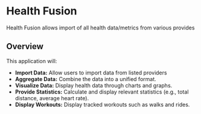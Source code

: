 # Health Fusion
Health Fusion allows import of all health data/metrics from various provides

## Overview

This application will:

* **Import Data:** Allow users to import data from listed providers
* **Aggregate Data:** Combine the data into a unified format.
* **Visualize Data:** Display health data through charts and graphs.
* **Provide Statistics:** Calculate and display relevant statistics (e.g., total distance, average heart rate).
* **Display Workouts:** Display tracked workouts such as walks and rides.

